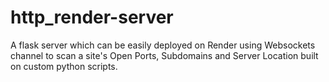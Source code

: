 # http_render-server

A flask server which can be easily deployed on Render using Websockets channel to scan a site's Open Ports, Subdomains and Server Location built on custom python scripts.
